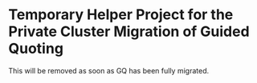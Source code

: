 # Temporary Helper Project for the Private Cluster Migration of Guided Quoting

This will be removed as soon as GQ has been fully migrated.